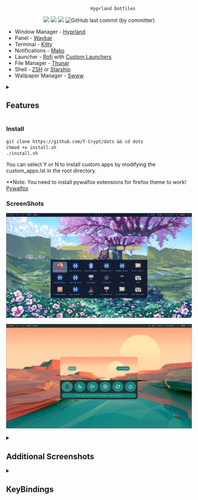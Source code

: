                                     Hyprland Dotfiles

<p align="center">
  <img src="https://img.shields.io/github/stars/T-Crypt/dots?style=for-the-badge&color=7DCFFF">
  <img src="https://img.shields.io/github/issues/T-Crypt/dots?&style=for-the-badge&color=E0AF68">
  <img src="https://img.shields.io/github/forks/T-Crypt/dots?&style=for-the-badge&color=F7768E">
  <img alt="GitHub last commit (by committer)" src="https://img.shields.io/github/last-commit/T-Crypt/dots?style=for-the-badge&color=AD8EE6">
  </p>

* Window Manager - [Hyprland](https://github.com/hyprwm/Hyprland)
* Panel - [Waybar](https://github.com/Alexays/Waybar)
* Terminal - [Kitty](https://github.com/kovidgoyal/kitty)
* Notifications - [Mako](https://github.com/emersion/mako)
* Launcher - [Rofi](https://github.com/davatorium/rofi) with [Custom Launchers](https://github.com/adi1090x/rofi)
* File Manager - [Thunar](https://github.com/xfce-mirror/thunar)
* Shell - [ZSH](https://sourceforge.net/projects/zsh/) or [Starship](https://github.com/starship/starship)
* Wallpaper Manager - [Swww](https://github.com/Horus645/swww)

<details> 
  <summary><h2> Features </h2></summary>

- Pywall Theming
  - Rofi Themed
  - Kitty Themed
  - Waybar Themed
  - Mako Themed
  - Swaylock Themed
  - Cava Themed
  - Firefox Themed
  - VScode Themed
  - GTK Themed (Soon) 

- Thunar "Set as Theme" option for custom theming 
- SDDM Wallpaper script (Sync current wallpaper to SDDM)
</details>

### Install

```
git clone https://github.com/T-Crypt/dots && cd dots
chmod +x install.sh
./install.sh
```

You can select Y or N to install custom apps by modifying the custom_apps.lst in the root directory.

**Note: You need to install pywalfox extensions for firefox theme to work!
[Pywalfox](https://addons.mozilla.org/en-US/firefox/addon/pywalfox/)

### ScreenShots

![](./assets/swappy1.png)

![](./assets/swappy5.png)


<details> 
  <summary><h2> Additional Screenshots </h2></summary>

![](./assets/swappy3.png)

![](./assets/swappy2.png)

![](./assets/swappy5.png)

![](./assets/swappy6.png)

![](./assets/swappy7.png)

</details>


<details> 
  <summary><h2> KeyBindings </h2></summary>

| Keys | Action |
| :--  | :-- |
| <kbd>Super</kbd> + <kbd>Q</kbd> | quit active/focused window
| <kbd>Super</kbd> + <kbd>W</kbd> | Change Wallpaper / Change Theme
| <kbd>Super</kbd> + <kbd>T</kbd> | launch kitty terminal
| <kbd>Super</kbd> + <kbd>E</kbd> | launch Thunar
| <kbd>Super</kbd> + <kbd>C</kbd> | launch vscode
| <kbd>Super</kbd> + <kbd>F</kbd> | launch firefox
| <kbd>Super</kbd> + <kbd>A</kbd> | launch desktop applications (rofi)
| <kbd>Super</kbd> + <kbd>L</kbd> | lock screen
| <kbd>Super</kbd> + <kbd>V</kbd> | Toggle Floating
| <kbd>Super</kbd> + <kbd>J</kbd> | Toggle Split
| <kbd>Super</kbd> + <kbd>S</kbd> | Print Screen Tool
| <kbd>Super</kbd> + <kbd>backspace</kbd> | Rofi Powermenu
| <kbd>Super</kbd> + <kbd>MouseScroll</kbd> | cycle through workspaces
| <kbd>Super</kbd> + <kbd>[0-9]</kbd> | switch to workspace [0-9]
| <kbd>Super</kbd> + <kbd>Shift</kbd> + <kbd>[0-9]</kbd> | move active window to workspace [0-9]

</details>
